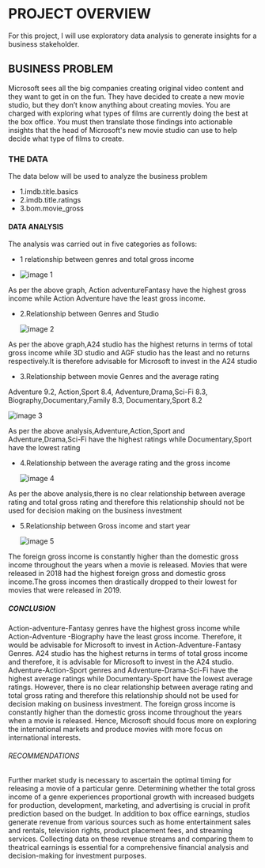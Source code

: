 # PROJECT OVERVIEW
For this project, I will use exploratory data analysis to generate insights for a business stakeholder.

## BUSINESS PROBLEM
Microsoft sees all the big companies creating original video content and they want to get in on the fun. They have decided to create a new movie studio, but they don’t know anything about creating movies. You are charged with exploring what types of films are currently doing the best at the box office. You must then translate those findings into actionable insights that the head of Microsoft's new movie studio can use to help decide what type of films to create.

### THE DATA
The data below will be used to analyze the business problem
* 1.imdb.title.basics
* 2.imdb.title.ratings
* 3.bom.movie_gross
  
#### DATA ANALYSIS
The analysis was carried out in five categories as follows:
* 1 relationship between genres and total gross income
  
* ![image 1](https://github.com/elizabethnyambura/Elizabeth-Nyambura-Phase-1-project/assets/136367890/3599e9a0-42c9-469f-b86e-caf8e7fcefc3)
  
As per the above graph, Action adventureFantasy have the highest gross income while Action Adventure  have the least gross income.

* 2.Relationship between Genres and Studio
  
  ![image 2](https://github.com/elizabethnyambura/Elizabeth-Nyambura-Phase-1-project/assets/136367890/355b2c64-29b4-4db2-afc4-92a1e2e1d9f2)
  
As per the above graph,A24 studio has the highest returns in terms of total gross income while 3D studio and AGF studio has the least and no returns respectively.It is therefore advisable for Microsoft to invest in the A24 studio

* 3.Relationship between movie Genres and the average rating

  
Adventure                       9.2,
Action,Sport                    8.4,
Adventure,Drama,Sci-Fi          8.3,
Biography,Documentary,Family    8.3,
Documentary,Sport               8.2

  
  ![image 3](https://github.com/elizabethnyambura/Elizabeth-Nyambura-Phase-1-project/assets/136367890/8cdc40a6-a80b-451e-bd4f-110022d04c6d)
  
As per the above analysis,Adventure,Action,Sport and Adventure,Drama,Sci-Fi have the highest ratings while Documentary,Sport have the lowest rating

* 4.Relationship between the average rating and the gross income
  
  ![image 4](https://github.com/elizabethnyambura/Elizabeth-Nyambura-Phase-1-project/assets/136367890/9db08722-6238-4679-9566-6ef4f8e7d316)
  
As per the above analysis,there is no clear relationship between average rating and total gross rating and therefore this relationship should not be used for decision making on the business investment

* 5.Relationship between Gross income and start year
  
  ![image 5](https://github.com/elizabethnyambura/Elizabeth-Nyambura-Phase-1-project/assets/136367890/79821cda-48c0-4e04-b65a-668d084591e3)
  
The foreign gross income is constantly higher than the domestic gross income throughout the years when a movie is released. Movies that were released in 2018 had the highest foreign gross and domestic gross income.The gross incomes then drastically dropped to their lowest for movies that were released in 2019.

##### CONCLUSION
Action-adventure-Fantasy genres have the highest gross income while Action-Adventure -Biography have the least gross income. Therefore, it would be advisable for Microsoft to invest in Action-Adventure-Fantasy Genres. A24 studio has the highest returns in terms of total gross income and therefore, it is advisable for Microsoft to invest in the A24 studio. Adventure-Action-Sport genres and Adventure-Drama-Sci-Fi have the highest average ratings while Documentary-Sport have the lowest average ratings. However, there is no clear relationship between average rating and total gross rating and therefore this relationship should not be used for decision making on business investment. The foreign gross income is constantly higher than the domestic gross income throughout the years when a movie is released. Hence, Microsoft should focus more on exploring the international markets and produce movies with more focus on international interests.

###### RECOMMENDATIONS
Further market study is necessary to ascertain the optimal timing for releasing a movie of a particular genre. Determining whether the total gross income of a genre experiences proportional growth with increased budgets for production, development, marketing, and advertising is crucial in profit prediction based on the budget. In addition to box office earnings, studios generate revenue from various sources such as home entertainment sales and rentals, television rights, product placement fees, and streaming services. Collecting data on these revenue streams and comparing them to theatrical earnings is essential for a comprehensive financial analysis and decision-making for investment purposes.

